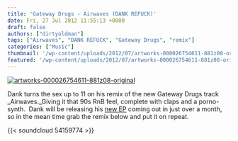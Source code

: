 ```yaml
---
title: 'Gateway Drugs - Airwaves (DANK REFUCK)'
date: Fri, 27 Jul 2012 11:55:13 +0000
draft: false
authors: ["dirtyoldman"]
tags: ["Airwaves", "DANK REFUCK", "Gateway Drugs", "remix"]
categories: ["Music"]
thumbnail: '/wp-content/uploads/2012/07/artworks-000026754611-881z08-original-150x150.jpg'
featured: '/wp-content/uploads/2012/07/artworks-000026754611-881z08-original-304x190.jpg'
---
```


[![](/wp-content/uploads/2012/07/artworks-000026754611-881z08-original-e1342439077508.jpg "artworks-000026754611-881z08-original")](/2012/07/18/gateway-drugs-airwaves/artworks-000026754611-881z08-original/)

Dank turns the sex up to 11 on his remix of the new Gateway Drugs track _Airwaves._Giving it that 90s RnB feel, complete with claps and a porno-synth.  Dank will be releasing his [new EP](/2012/07/13/dank-camouflange-ep-preview/) coming out in just over a month, so in the mean time grab the remix below and put it on repeat.

{{< soundcloud 54159774 >}}
